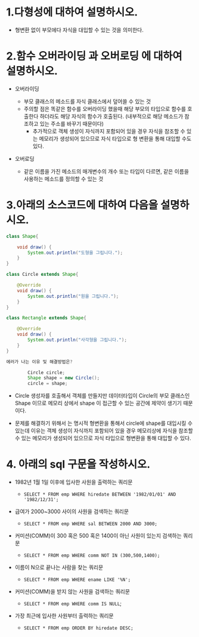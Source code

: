 # 1.다형성에 대하여 설명하시오.

- 형변환 없이 부모에다 자식을 대입할 수 있는 것을 의미한다.

# 2.함수 오버라이딩 과 오버로딩 에 대하여 설명하시오.

- 오버라이딩

  - 부모 클래스의 메소드를 자식 클래스에서 덮어쓸 수 있는 것
  - 주의할 점은 똑같은 함수를 오버라이딩 했을때 해당 부모의 타입으로 함수를 호출한다 하더라도 해당 자식의 함수가 호출된다. (내부적으로 해당 메소드가 참조하고 있는 주소를 바꾸기 때문이다)
    - 추가적으로 객체 생성이 자식까지 포함되어 있을 경우 자식을 참조할 수 있는 메모리가 생성되어 있으므로 자식 타입으로 형 변환을 통해 대입할 수도 있다.

- 오버로딩
  - 같은 이름을 가진 메소드의 매개변수의 개수 또는 타입이 다르면, 같은 이름을 사용하는 메소드를 정의할 수 있는 것

# 3.아래의 소스코드에 대하여 다음을 설명하시오.

```java
class Shape{

	void draw() {
		System.out.println("도형을 그립니다.");
	}
}

class Circle extends Shape{

	@Override
	void draw() {
		System.out.println("원을 그립니다.");
	}
}

class Rectangle extends Shape{

	@Override
	void draw() {
		System.out.println("사각형을 그립니다.");
	}
}

에러가 나는 이유 및 해결방법은?

 		Circle circle;
		Shape shape = new Circle();
		circle = shape;
```

- Circle 생성자를 호출해서 객체를 만들지만 데이터타입이 Circle의 부모 클래스인 Shape 이므로
  메모리 상에서 shape 이 접근할 수 있는 공간에 제약이 생기기 때문이다.

- 문제를 해결하기 위해서 는 명시적 형변환을 통해서 circle에 shape를 대입시킬 수 있는데 이유는 객체 생성이 자식까지 포함되어 있을 경우 메모리상에 자식을 참조할 수 있는 메모리가 생성되어 있으므로 자식 타입으로 형변환을 통해 대입할 수 있다.

# 4. 아래의 sql 구문을 작성하시오.

- 1982년 1월 1일 이후에 입사한 사원을 출력하는 쿼리문

  - `SELECT * FROM emp WHERE hiredate BETWEEN '1982/01/01' AND '1982/12/31';`

- 급여가 2000~3000 사이의 사원을 검색하는 쿼리문

  - `SELECT * FROM emp WHERE sal BETWEEN 2000 AND 3000;`

- 커미션(COMM)이 300 혹은 500 혹은 1400이 아닌 사원이 있는지 검색하는 쿼리문

  - `SELECT * FROM emp WHERE comm NOT IN (300,500,1400);`

- 이름이 N으로 끝나는 사람을 찾는 쿼리문

  - `SELECT * FROM emp WHERE ename LIKE '%N';`

- 커미션(COMM)을 받지 않는 사원을 검색하는 쿼리문

  - `SELECT * FROM emp WHERE comm IS NULL`;

- 가장 최근에 입사한 사원부터 출력하는 쿼리문
  - `SELECT * FROM emp ORDER BY hiredate DESC;`
